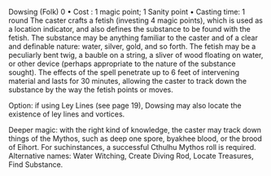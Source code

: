 Dowsing (Folk) 0
• Cost : 1 magic point; 1 Sanity point
• Casting time: 1 round
The caster crafts a fetish (investing 4 magic points), which is used as a location indicator, and also defines the substance to be found with the fetish. The substance may be anything familiar to the caster and of a clear and definable nature: water, silver, gold, and so forth. The fetish may be a peculiarly bent twig, a bauble on a string, a sliver of wood floating on water, or other device (perhaps appropriate to the nature of the substance sought). The effects of the spell penetrate up to 6 feet of intervening material and lasts for 30 minutes, allowing the caster to track down the substance by the way the fetish points or moves.

Option: if using Ley Lines (see page 19), Dowsing may also locate the existence of ley lines and vortices.

Deeper magic: with the right kind of knowledge, the caster may track down things of the Mythos, such as deep one
spore, byakhee blood, or the brood of Eihort. For suchinstances, a successful Cthulhu Mythos roll is required.
Alternative names: Water Witching, Create Diving Rod, Locate Treasures, Find Substance.
